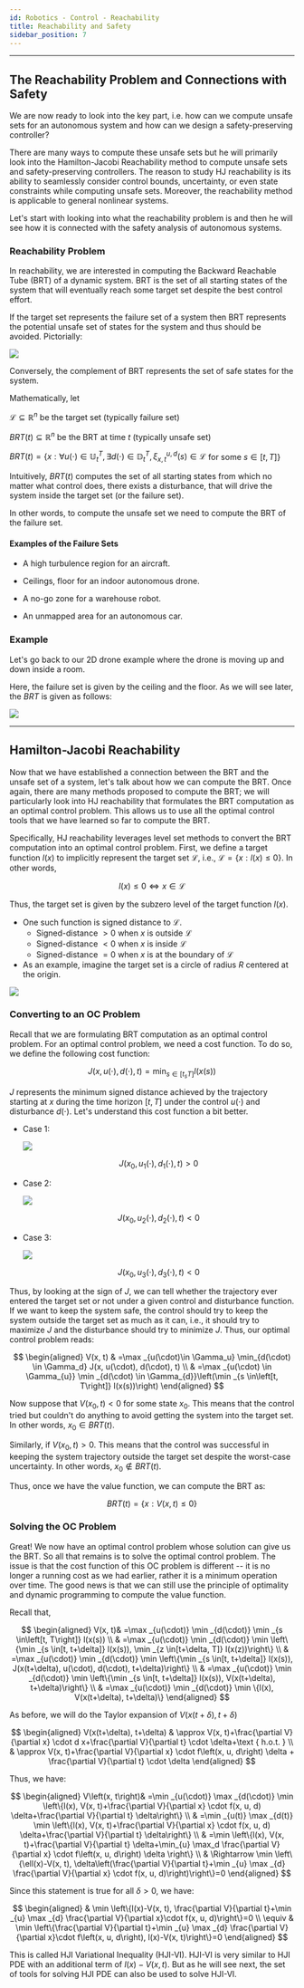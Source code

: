```yaml
---
id: Robotics - Control - Reachability
title: Reachability and Safety
sidebar_position: 7
---
```

---

## The Reachability Problem and Connections with Safety

We are now ready to look into the key part, i.e. how can we compute unsafe sets for an autonomous system and how can we design a safety-preserving controller?

There are many ways to compute these unsafe sets but he will primarily look into the Hamilton-Jacobi Reachability method to compute unsafe sets and safety-preserving controllers. The reason to study HJ reachability is its ability to seamlessly consider control bounds, uncertainty, or even state constraints while computing unsafe sets. Moreover, the reachability method is applicable to general nonlinear systems.

Let's start with looking into what the reachability problem is and then he will see how it is connected with the safety analysis of autonomous systems.

### Reachability Problem

In reachability, we are interested in computing the Backward Reachable Tube (BRT) of a dynamic system. BRT is the set of all starting states of the system that will eventually reach some target set despite the best control effort.

If the target set represents the failure set of a system then BRT represents the potential unsafe set of states for the system and thus should be avoided. Pictorially:

![](/img/Robotics/Reachability_1.png)

Conversely, the complement of BRT represents the set of safe states for the system.

Mathematically, let

$\mathcal{L} \subseteq \mathbb{R}^{n}$ be the target set (typically failure set)

$B R T(t) \subseteq \mathbb{R}^{n}$ be the BRT at time $t$ (typically unsafe set)

$B R T(t)=\left\{x: \forall u(\cdot) \in \mathbb{U}_{t}^{T}, \exists d(\cdot) \in \mathbb{D}_{t}^{T}, \xi_{x, t}^{u, d}(s) \in \mathcal{L}\right.$ for
some $s \in[t, T]\}$

Intuitively, $B R T(t)$ computes the set of all starting states from which no matter what control does, there exists a disturbance, that will drive the system inside the target set (or the failure set).

In other words, to compute the unsafe set we need to compute the BRT of the failure set.

#### Examples of the Failure Sets

- A high turbulence region for an aircraft.

- Ceilings, floor for an indoor autonomous drone.

- A no-go zone for a warehouse robot.

- An unmapped area for an autonomous car.

### Example

Let's go back to our 2D drone example where the drone is moving up and down inside a room.

Here, the failure set is given by the ceiling and the floor. As we will see later, the $B R T$ is given as follows:

![](/img/Robotics/Reachability_2.png)

---

## Hamilton-Jacobi Reachability

Now that we have established a connection between the BRT and the unsafe set of a system, let's talk about how we can compute the BRT. Once again, there are many methods proposed to compute the BRT; we will particularly look into HJ reachability that formulates the BRT computation as an optimal control problem. This allows us to use all the optimal control tools that we have learned so far to compute the BRT.

Specifically, HJ reachability leverages level set methods to convert the BRT computation into an optimal control problem. First, we define a target function $l(x)$ to implicitly represent the target set $\mathcal{L}$, i.e., $\mathcal{L}=\{x: l(x) \leq 0\}$. In other words,

$$
l(x) \leq 0 \Leftrightarrow x \in \mathcal{L}
$$

Thus, the target set is given by the subzero level of the target function $l(x)$.

- One such function is signed distance to $\mathcal{L}$.
  - Signed-distance $> 0$ when $x$ is outside $\mathcal{L}$
  - Signed-distance $< 0$ when $x$ is inside $\mathcal{L}$
  - Signed-distance $= 0$ when $x$ is at the boundary of $\mathcal{L}$
- As an example, imagine the target set is a circle of radius $R$ centered at the origin.

![](/img/Robotics/Reachability_3.png)

### Converting to an OC Problem

Recall that we are formulating BRT computation as an optimal control problem. For an optimal control problem, we need a cost function. To do so, we define the following cost function:

$$
J(x, u(\cdot), d(\cdot), t)=\min _{s \in\left[t_{s} T\right]} l(x(s))
$$

$J$ represents the minimum signed distance achieved by the trajectory starting at $x$ during the time horizon $[t, T]$ under the control $u(\cdot)$ and disturbance $d(\cdot)$. Let's understand this cost function a bit better.

- Case 1:

    ![](/img/Robotics/Reachability_4.png)

    $$
    J\left(x_{0}, u_1(\cdot), d_1(\cdot), t\right)>0
    $$

- Case 2:

    ![](/img/Robotics/Reachability_5.png)

    $$
    J\left(x_{0}, u_{2}(\cdot), d_{2}(\cdot), t\right)<0
    $$

- Case 3:

    ![](/img/Robotics/Reachability_6.png)

    $$
    J\left(x_{0}, u_{3}(\cdot), d_{3}(\cdot), t\right)<0
    $$

Thus, by looking at the sign of $J$, we can tell whether the trajectory ever entered the target set or not under a given control and disturbance function. If we want to keep the system safe, the control should try to keep the system outside the target set as much as it can, i.e., it should try to maximize $J$ and the disturbance should try to minimize $J$. Thus, our optimal control problem reads:

$$
\begin{aligned}
V(x, t) & =\max _{u(\cdot)\in \Gamma_u} \min_{d(\cdot) \in \Gamma_d} J(x, u(\cdot), d(\cdot), t) \\
& =\max _{u(\cdot) \in \Gamma_{u}} \min _{d(\cdot) \in \Gamma_{d}}\left(\min _{s \in\left[t, T\right]} l(x(s))\right)
\end{aligned}
$$

Now suppose that $V\left(x_{0}, t\right)<0$ for some state $x_{0}$. This means that the control tried but couldn't do anything to avoid getting the system into the target set. In other words, $x_{0} \in B R T(t)$.

Similarly, if $V\left(x_{0}, t\right)>0$. This means that the control was successful in keeping the system trajectory outside the target set despite the worst-case uncertainty. In other words, $x_{0} \notin B R T(t)$.

Thus, once we have the value function, we can compute the BRT as:

$$
B R T(t)=\{x: V(x, t) \leq 0\}
$$

### Solving the OC Problem

Great! We now have an optimal control problem whose solution can give us the BRT. So all that remains is to solve the optimal control problem. The issue is that the cost function of this OC problem is different -- it is no longer a running cost as we had earlier, rather it is a minimum operation over time. The good news is that we can still use the principle of optimality and dynamic programming to compute the value function.

Recall that,

$$
\begin{aligned}
V(x, t)& =\max _{u(\cdot)} \min _{d(\cdot)} \min _{s \in\left[t, T\right]} l(x(s)) \\
& =\max _{u(\cdot)} \min _{d(\cdot)} \min \left\{\min _{s \in[t, t+\delta]} l(x(s)), \min _{z \in[t+\delta, T]} l(x(z))\right\} \\
& =\max _{u(\cdot)} \min _{d(\cdot)} \min \left\{\min _{s \in[t, t+\delta]} l(x(s)), J(x(t+\delta), u(\cdot), d(\cdot), t+\delta)\right\} \\
& =\max _{u(\cdot)} \min _{d(\cdot)} \min \left\{\min _{s \in[t, t+\delta]} l(x(s)), V(x(t+\delta), t+\delta)\right\} \\
& =\max _{u(\cdot)} \min _{d(\cdot)} \min \{l(x), V(x(t+\delta), t+\delta)\}
\end{aligned}
$$

As before, we will do the Taylor expansion of $V(x(t+\delta), t+\delta)$

$$
\begin{aligned}
V(x(t+\delta), t+\delta) & \approx V(x, t)+\frac{\partial V}{\partial x} \cdot d x+\frac{\partial V}{\partial t} \cdot \delta+\text { h.o.t. } \\
& \approx V(x, t)+\frac{\partial V}{\partial x} \cdot f\left(x, u, d\right) \delta + \frac{\partial V}{\partial t} \cdot \delta
\end{aligned}
$$

Thus, we have:

$$
\begin{aligned}
V\left(x, t\right)& =\min _{u(\cdot)} \max _{d(\cdot)} \min \left\{l(x), V(x, t)+\frac{\partial V}{\partial x} \cdot f(x, u, d) \delta+\frac{\partial V}{\partial t} \delta\right\} \\
& =\min _{u(t)} \max _{d(t)} \min \left\{l(x), V(x, t)+\frac{\partial V}{\partial x} \cdot f(x, u, d) \delta+\frac{\partial V}{\partial t} \delta\right\} \\
& =\min \left\{l(x), V(x, t)+\frac{\partial V}{\partial t} \delta+\min_{u} \max_d \frac{\partial V}{\partial x} \cdot f\left(x, u, d\right) \delta \right\} \\
& \Rightarrow \min \left\{\ell(x)-V(x, t), \delta\left(\frac{\partial V}{\partial t}+\min _{u} \max _{d} \frac{\partial V}{\partial x} \cdot f(x, u, d)\right)\right\}=0
\end{aligned}
$$

Since this statement is true for all $\delta>0$, we have:

$$
\begin{aligned}
& \min \left\{l(x)-V(x, t), \frac{\partial V}{\partial t}+\min _{u} \max _{d} \frac{\partial V}{\partial x}\cdot f(x, u, d)\right\}=0 \\
\equiv & \min \left\{\frac{\partial V}{\partial t}+\min _{u} \max _{d} \frac{\partial V}{\partial x}\cdot f\left(x, u, d\right), l(x)-V(x, t)\right\}=0
\end{aligned}
$$

This is called HJI Variational Inequality (HJI-VI). HJI-VI is very similar to HJI PDE with an additional term of $l(x)-V(x, t)$. But as he will see next, the set of tools for solving HJI PDE can also be used to solve HJI-VI.
